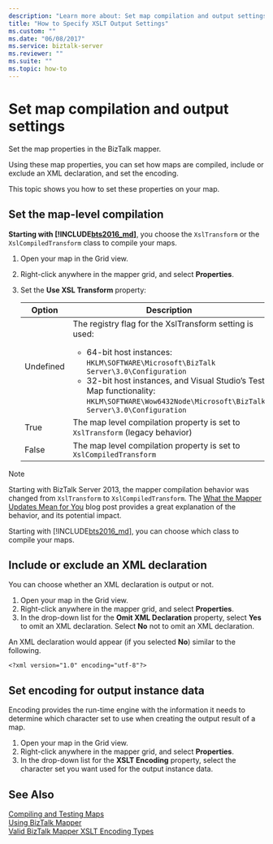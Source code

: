 ```yaml
---
description: "Learn more about: Set map compilation and output settings"
title: "How to Specify XSLT Output Settings"
ms.custom: ""
ms.date: "06/08/2017"
ms.service: biztalk-server
ms.reviewer: ""
ms.suite: ""
ms.topic: how-to
---
```

# Set map compilation and output settings
Set the map properties in the BizTalk mapper. 

Using these map properties, you can set how maps are compiled, include or exclude an XML declaration, and set the encoding. 

This topic shows you how to set these properties on your map.

## Set the map-level compilation

**Starting with [!INCLUDE[bts2016_md](../includes/bts2016-md.md)]**, you choose the `XslTransform` or the `XslCompiledTransform` class to compile your maps. 

1. Open your map in the Grid view.
2. Right-click anywhere in the mapper grid, and select **Properties**.  
3. Set the **Use XSL Transform** property: 

    | Option | Description |
    | --- | --- |
    | Undefined | The registry flag for the XslTransform setting is used: <ul><li>64-bit host instances: `HKLM\SOFTWARE\Microsoft\BizTalk Server\3.0\Configuration`</li><li>32-bit host instances, and Visual Studio’s Test Map functionality: `HKLM\SOFTWARE\Wow6432Node\Microsoft\BizTalk Server\3.0\Configuration`</li></ul> | 
    | True | The map level compilation property is set to `XslTransform` (legacy behavior) | 
    | False | The map level compilation property is set to `XslCompiledTransform` | 

> [!NOTE]
> Starting with BizTalk Server 2013, the mapper compilation behavior was changed from `XslTransform` to `XslCompiledTransform`. The [What the Mapper Updates Mean for You](http://www.quicklearn.com/blog/2013/05/24/what-the-biztalk-server-2013-mapper-updates-mean-for-you/) blog post provides a great explanation of the behavior, and its potential impact. 
> 
> Starting with [!INCLUDE[bts2016_md](../includes/bts2016-md.md)], you can choose which class to compile your maps. 
  
## Include or exclude an XML declaration  
You can choose whether an XML declaration is output or not. 

1. Open your map in the Grid view.
2. Right-click anywhere in the mapper grid, and select **Properties**.  
3. In the drop-down list for the **Omit XML Declaration** property, select **Yes** to omit an XML declaration. Select **No** not to omit an XML declaration.  

An XML declaration would appear (if you selected **No**) similar to the following.  
  
```  
<?xml version="1.0" encoding="utf-8"?>  
```  
  
## Set encoding for output instance data  
Encoding provides the run-time engine with the information it needs to determine which character set to use when creating the output result of a map.  
   
1. Open your map in the Grid view.
2. Right-click anywhere in the mapper grid, and select **Properties**.    
3.  In the drop-down list for the **XSLT Encoding** property, select the character set you want used for the output instance data.  
  
## See Also  
 [Compiling and Testing Maps](../core/compiling-and-testing-maps.md)   
 [Using BizTalk Mapper](../core/using-biztalk-mapper.md)   
 [Valid BizTalk Mapper XSLT Encoding Types](../core/valid-biztalk-mapper-xslt-encoding-types.md)
